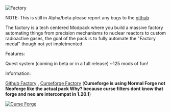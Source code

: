 ![Factory](https://github.com/Derek1256/TheFactory/assets/122692996/e6be0841-feaf-4c4a-b7d7-c34e6d55ea0a)

NOTE: This is still in Alpha/beta please report any bugs to the [github](https://github.com/Derek1256/TheFactory/tree/main)

The factory is a tech centered Modpack where you build a massive factory automating things from precision mechanisms to nuclear reactors to custom radioactive gases, the goal of the pack is to fully automate the "Factory medal" though not yet impletmented

Features:

Quest system (coming in beta or in a full release)
~125 mods of fun!

Information:

[Github Factory](https://github.com/Derek1256/TheFactory/tree/main)
, [Curseforge Factory](https://www.curseforge.com/minecraft/modpacks/thefactory1) (**Curseforge is using Normal Forge not Neoforge like the actual pack Why? because curse filters dont know that forge and neo are intercompat in 1.20.1**)


[![Curse Forge](http://cf.way2muchnoise.eu/full_thefactory1.svg)]([https://minecraft.curseforge.com/projects/enigmatica2expert](https://www.curseforge.com/minecraft/modpacks/thefactory1))
